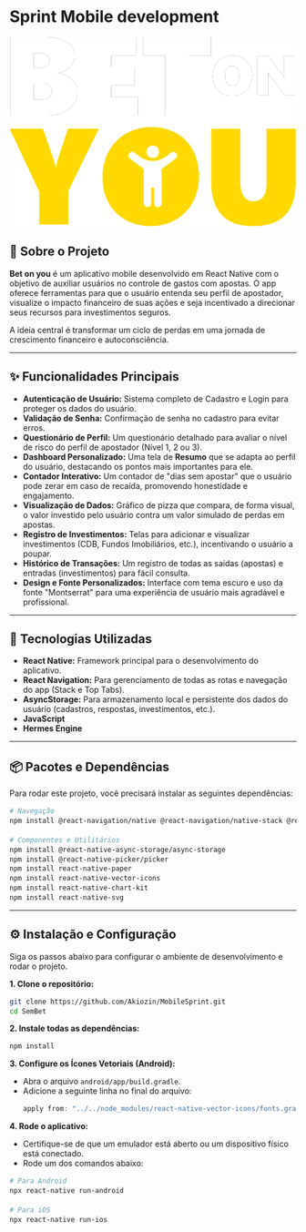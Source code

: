 # Sprint Mobile development

![Logo](./assets/logo-variant2.png)

## 🎯 Sobre o Projeto

**Bet on you** é um aplicativo mobile desenvolvido em React Native com o objetivo de auxiliar usuários no controle de gastos com apostas. O app oferece ferramentas para que o usuário entenda seu perfil de apostador, visualize o impacto financeiro de suas ações e seja incentivado a direcionar seus recursos para investimentos seguros.

A ideia central é transformar um ciclo de perdas em uma jornada de crescimento financeiro e autoconsciência.

---

## ✨ Funcionalidades Principais

-   **Autenticação de Usuário:** Sistema completo de Cadastro e Login para proteger os dados do usuário.
-   **Validação de Senha:** Confirmação de senha no cadastro para evitar erros.
-   **Questionário de Perfil:** Um questionário detalhado para avaliar o nível de risco do perfil de apostador (Nível 1, 2 ou 3).
-   **Dashboard Personalizado:** Uma tela de **Resumo** que se adapta ao perfil do usuário, destacando os pontos mais importantes para ele.
-   **Contador Interativo:** Um contador de "dias sem apostar" que o usuário pode zerar em caso de recaída, promovendo honestidade e engajamento.
-   **Visualização de Dados:** Gráfico de pizza que compara, de forma visual, o valor investido pelo usuário contra um valor simulado de perdas em apostas.
-   **Registro de Investimentos:** Telas para adicionar e visualizar investimentos (CDB, Fundos Imobiliários, etc.), incentivando o usuário a poupar.
-   **Histórico de Transações:** Um registro de todas as saídas (apostas) e entradas (investimentos) para fácil consulta.
-   **Design e Fonte Personalizados:** Interface com tema escuro e uso da fonte "Montserrat" para uma experiência de usuário mais agradável e profissional.

---

## 🚀 Tecnologias Utilizadas

-   **React Native:** Framework principal para o desenvolvimento do aplicativo.
-   **React Navigation:** Para gerenciamento de todas as rotas e navegação do app (Stack e Top Tabs).
-   **AsyncStorage:** Para armazenamento local e persistente dos dados do usuário (cadastros, respostas, investimentos, etc.).
-   **JavaScript**
-   **Hermes Engine**

---

## 📦 Pacotes e Dependências

Para rodar este projeto, você precisará instalar as seguintes dependências:

```bash
# Navegação
npm install @react-navigation/native @react-navigation/native-stack @react-navigation/material-top-tabs react-native-screens react-native-safe-area-context react-native-tab-view

# Componentes e Utilitários
npm install @react-native-async-storage/async-storage
npm install @react-native-picker/picker
npm install react-native-paper
npm install react-native-vector-icons
npm install react-native-chart-kit
npm install react-native-svg
```

---

## ⚙️ Instalação e Configuração

Siga os passos abaixo para configurar o ambiente de desenvolvimento e rodar o projeto.

**1. Clone o repositório:**
```bash
git clone https://github.com/Akiozin/MobileSprint.git
cd SemBet
```

**2. Instale todas as dependências:**
```bash
npm install
```

**3. Configure os Ícones Vetoriais (Android):**
   - Abra o arquivo `android/app/build.gradle`.
   - Adicione a seguinte linha no final do arquivo:
     ```gradle
     apply from: "../../node_modules/react-native-vector-icons/fonts.gradle"
     ```

**4. Rode o aplicativo:**
   - Certifique-se de que um emulador está aberto ou um dispositivo físico está conectado.
   - Rode um dos comandos abaixo:

   ```bash
   # Para Android
   npx react-native run-android

   # Para iOS
   npx react-native run-ios
   ```
